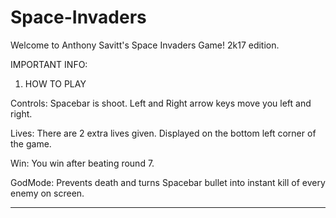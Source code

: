 # Space-Invaders
Welcome to Anthony Savitt's Space Invaders Game! 2k17 edition. 

IMPORTANT INFO:

1. HOW TO PLAY 

Controls: Spacebar is shoot. Left and Right arrow keys move you left and right. 

Lives: There are 2 extra lives given. Displayed on the bottom left corner of the game. 

Win: You win after beating round 7. 

GodMode: Prevents death and turns Spacebar bullet into instant kill of every enemy on screen.

-------------------------------------------------------------------------------------------------------------------------------------------
